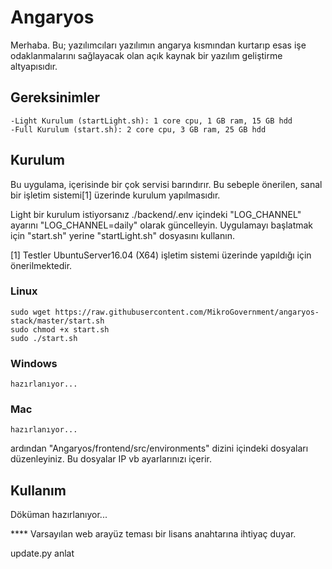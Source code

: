 # Angaryos

Merhaba. Bu; yazılımcıları yazılımın angarya kısmından kurtarıp esas işe odaklanmalarını sağlayacak olan açık kaynak bir yazılım geliştirme altyapısıdır. 

## Gereksinimler
    -Light Kurulum (startLight.sh): 1 core cpu, 1 GB ram, 15 GB hdd 
    -Full Kurulum (start.sh): 2 core cpu, 3 GB ram, 25 GB hdd

## Kurulum

Bu uygulama, içerisinde bir çok servisi barındırır. Bu sebeple önerilen, sanal bir işletim sistemi[1] üzerinde kurulum yapılmasıdır. 

Light bir kurulum istiyorsanız ./backend/.env içindeki "LOG_CHANNEL" ayarını "LOG_CHANNEL=daily" olarak güncelleyin. Uygulamayı başlatmak için "start.sh" yerine "startLight.sh" dosyasını kullanın.

[1] Testler UbuntuServer16.04 (X64) işletim sistemi üzerinde yapıldığı için önerilmektedir.

### Linux
```
sudo wget https://raw.githubusercontent.com/MikroGovernment/angaryos-stack/master/start.sh
sudo chmod +x start.sh
sudo ./start.sh
```

### Windows
```
hazırlanıyor...
```

### Mac
```
hazırlanıyor...
```

ardından  "Angaryos/frontend/src/environments" dizini içindeki dosyaları düzenleyiniz. Bu dosyalar IP vb ayarlarınızı içerir.

## Kullanım 

Döküman hazırlanıyor...


**** Varsayılan web arayüz teması bir lisans anahtarına ihtiyaç duyar.






update.py anlat